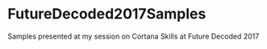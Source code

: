 # FutureDecoded2017Samples
Samples presented at my session on Cortana Skills at Future Decoded 2017
